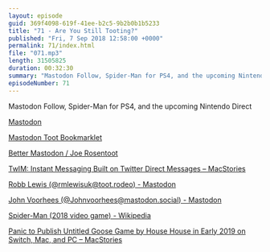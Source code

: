 ```yaml
---
layout: episode
guid: 369f4098-619f-41ee-b2c5-9b2b0b1b5233
title: "71 - Are You Still Tooting?"
published: "Fri, 7 Sep 2018 12:58:00 +0000"
permalink: 71/index.html
file: "071.mp3"
length: 31505825
duration: 00:32:30
summary: "Mastodon Follow, Spider-Man for PS4, and the upcoming Nintendo Direct"
episodeNumber: 71
---
```


Mastodon Follow, Spider-Man for PS4, and the upcoming Nintendo Direct

[Mastodon](https://toot.rodeo/web/getting-started)

[Mastodon Toot Bookmarklet](https://rmlewisuk.github.io/mastodon-toot-bookmarklet/)

[Better Mastodon / Joe Rosentoot](https://rmlewisuk.github.io/better-mastodon/)

[TwIM: Instant Messaging Built on Twitter Direct Messages – MacStories](https://www.macstories.net/reviews/twim-instant-messaging-built-on-twitter-direct-messages/)

[Robb Lewis (@rmlewisuk@toot.rodeo) - Mastodon](https://toot.rodeo/@rmlewisuk)

[John Voorhees (@Johnvoorhees@mastodon.social) - Mastodon](https://mastodon.social/@johnvoorhees)

[Spider-Man (2018 video game) - Wikipedia](https://en.wikipedia.org/wiki/Spider-Man_(2018_video_game))

[Panic to Publish Untitled Goose Game by House House in Early 2019 on Switch, Mac, and PC – MacStories](https://www.macstories.net/news/panic-to-publish-untitled-goose-game-by-house-house-in-early-2019-on-switch-mac-and-pc/)
